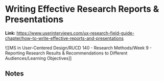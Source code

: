 # Writing Effective Research Reports & Presentations
**Link:** https://www.userinterviews.com/ux-research-field-guide-chapter/how-to-write-effective-reports-and-presentations

![[MS in User-Centered Design/RUCD 140 - Research Methods/Week 9 - Reporting Research Results & Recommendations to Different Audiences/Learning Objectives]]

## Notes

